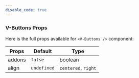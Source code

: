 ```yaml
---
disable_code: true
---
```


### V-Buttons Props

Here is the full props available for `<V-Buttons />` component:

| Props  | Default                                       | Type                |
| ------ | --------------------------------------------- | ------------------- |
| addons | <span class="is-boolean">`false`</span>       | boolean             |
| align  | <span class="is-undefined">`undefined`</span> | `centered`, `right` |
